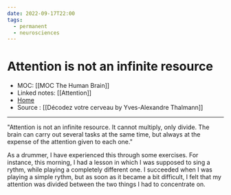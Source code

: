 ```yaml
---
date: 2022-09-17T22:00
tags:
  - permanent
  - neurosciences
---
```

# Attention is not an infinite resource
- MOC: [[MOC The Human Brain]]
- Linked notes: [[Attention]]
- [Home](https://misudashi.ga/)
- Source : [[Décodez votre cerveau by Yves-Alexandre Thalmann]]
----------
"Attention is not an infinite resource. It cannot multiply, only divide. The brain can carry out several tasks at the same time, but always at the expense of the attention given to each one."

As a drummer, I have experienced this through some exercises. For instance, this morning, I had a lesson in which I was supposed to sing a rythm, while playing a completely different one. I succeeded when I was playing a simple rythm, but as soon as it became a bit difficult, I felt that my attention was divided between the two things I had to concentrate on.